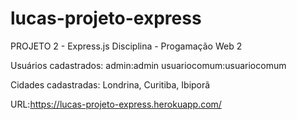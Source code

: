 # lucas-projeto-express
PROJETO 2 - Express.js
Disciplina - Progamação Web 2 

Usuários cadastrados:
admin:admin
usuariocomum:usuariocomum

Cidades cadastradas:
Londrina, Curitiba, Ibiporã

URL:https://lucas-projeto-express.herokuapp.com/
